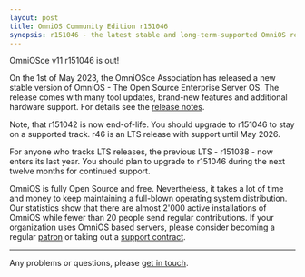 ```yaml
---
layout: post
title: OmniOS Community Edition r151046
synopsis: r151046 - the latest stable and long-term-supported OmniOS release - is out!
---
```


OmniOSce v11 r151046 is out!

On the 1st of May 2023, the OmniOSce Association has released a new stable
version of OmniOS - The Open Source Enterprise Server OS. The release comes
with many tool updates, brand-new features and additional hardware support. For
details see the [release notes](https://omnios.org/rn/r46).

Note, that r151042 is now end-of-life. You should upgrade to r151046 to stay on
a supported track. r46 is an LTS release with support until May 2026.

For anyone who tracks LTS releases, the previous LTS - r151038 - now enters its
last year. You should plan to upgrade to r151046 during the next twelve months
for continued support.

OmniOS is fully Open Source and free. Nevertheless, it takes a lot of time and
money to keep maintaining a full-blown operating system distribution. Our
statistics show that there are almost 2'000 active installations of OmniOS
while fewer than 20 people send regular contributions. If your organization
uses OmniOS based servers, please consider becoming a regular
[patron](https://omnios.org/patron) or taking out a
[support contract](https://omnios.org/invoice).

---

Any problems or questions, please [get in touch](/about/contact.html).

